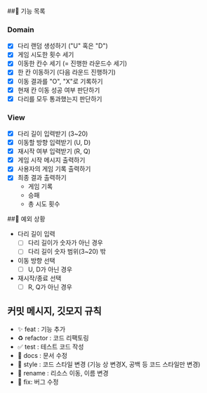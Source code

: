 ##📝 기능 목록

### Domain
- [x] 다리 랜덤 생성하기 ("U" 혹은 "D")
- [x] 게임 시도한 횟수 세기
- [x] 이동한 칸수 세기 (= 진행한 라운드수 세기)
- [x] 한 칸 이동하기 (다음 라운드 진행하기)
- [x] 이동 결과를 "O", "X"로 기록하기
- [x] 현재 칸 이동 성공 여부 판단하기
- [x] 다리를 모두 통과했는지 판단하기

### View
- [x] 다리 길이 입력받기 (3~20)
- [x] 이동할 방향 입력받기 (U, D)
- [x] 재시작 여부 입력받기 (R, Q)
- [x] 게임 시작 메시지 출력하기
- [x] 사용자의 게임 기록 출력하기
- [x] 최종 결과 출력하기
    - 게임 기록
    - 승패
    - 총 시도 횟수

##📌 예외 상황
- 다리 길이 입력
    - [ ] 다리 길이가 숫자가 아닌 경우
    - [ ] 다리 길이 숫자 범위(3~20) 밖
- 이동 방향 선택
    - [ ] U, D가 아닌 경우
- 재시작/종료 선택
    - [ ] R, Q가 아닌 경우

## 커밋 메시지, 깃모지 규칙
- ✨ feat : 기능 추가
- ♻ refactor : 코드 리팩토링
- ✅ test : 테스트 코드 작성
- 📝 docs : 문서 수정
- 🎨 style : 코드 스타일 변경 (기능 상 변경X, 공백 등 코드 스타일만 변경)
- 🚚 rename : 리소스 이동, 이름 변경
- 🐛 fix: 버그 수정